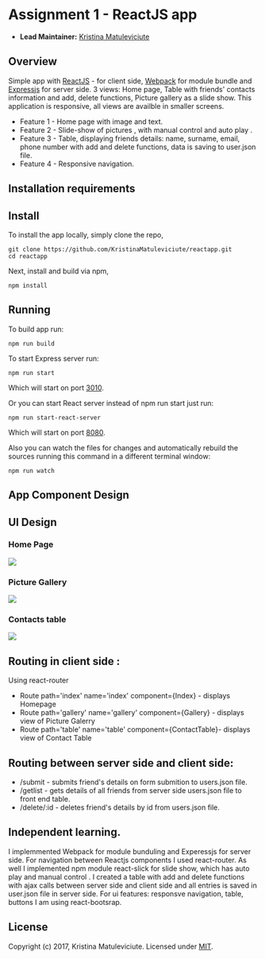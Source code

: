 
# Assignment 1 - ReactJS app

- __Lead Maintainer:__ [Kristina Matuleviciute][Lead]

## Overview
Simple app with [ReactJS] - for client side, [Webpack] for module bundle and [Expressjs] for server side.
3 views: Home page, Table with friends' contacts information and add, delete functions, Picture gallery as a slide show. This application is responsive, all views are availble in smaller screens.


 + Feature 1 - Home page with image and text.
 + Feature 2 - Slide-show of pictures , with manual control and auto play .
 + Feature 3 - Table, displaying friends details: name, surname, email, phone number with add and delete functions, data is saving to user.json file.
 + Feature 4 - Responsive navigation.

## Installation requirements

## Install

To install the app locally, simply clone the repo,

```
git clone https://github.com/KristinaMatuleviciute/reactapp.git
cd reactapp
```

Next, install and build via npm,

```
npm install
```

## Running

To build app run:

```
npm run build
```

To start Express server run:

```
npm run start
```

Which will start on port [3010].

Or you can start React server instead of npm run start just run:

```
npm run start-react-server
```

Which will start on port [8080].

Also you can watch the files for changes and automatically rebuild the sources running this command in a different terminal window:

```
npm run watch
```

## App Component Design

## UI Design

### Home Page
![][image1]

### Picture Gallery
![][image2]

### Contacts table
![][image3]

## Routing in client side :
Using react-router
+ Route path='index' name='index' component={Index} - displays Homepage
+ Route path='gallery' name='gallery' component={Gallery} - displays view of Picture Galerry
+ Route path='table' name='table' component={ContactTable}- displays view of Contact Table

## Routing between server side and client side:
+ /submit - submits friend's details on form submition to users.json file.
+ /getlist - gets details of all friends from server side users.json file to front end table.
+ /delete/:id - deletes friend's details by id from users.json file.


## Independent learning.

I implemmented Webpack for module bunduling and Experessjs for server side. For navigation between Reactjs components I used react-router.  As well I implemented npm module react-slick for slide show, which has auto play and manual control . I created a table with add and delete functions with ajax calls between server side and client side and all entries is saved in user.json file in server side. For ui features: responsve navigation, table, buttons I am using react-bootsrap.

## License

Copyright (c) 2017, Kristina Matuleviciute. Licensed under [MIT].


[image1]:./client/assets/img/homepage.jpg
[image2]:./client/assets/img/galerry.jpg
[image3]:./client/assets/img/table.png
[Lead]: https://github.com/KristinaMatuleviciute
[3010]: http://localhost:3010/
[8080]: http://localhost:8080/
[mit]: ./LICENSE
[ReactJS]: https://facebook.github.io/react/
[Webpack]: https://webpack.github.io/
[Expressjs]: https://expressjs.com/
